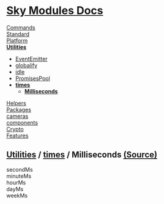 <!--- This Milliseconds was auto-generated using "pnpm exec sky readme" --> 

# [Sky Modules Docs](../../../README.md)

[Commands](..%2F..%2F..%2F%5Fcommands%2FREADME.md)   
[Standard](..%2F..%2F..%2Fstandard%2FREADME.md)   
[Platform](..%2F..%2F..%2Fplatform%2FREADME.md)   
**[Utilities](..%2F..%2F..%2Futilities%2FREADME.md)**   
* [EventEmitter](..%2F..%2F..%2Futilities%2FEventEmitter%2FREADME.md)
* [globalify](..%2F..%2F..%2Futilities%2Fglobalify%2FREADME.md)
* [idle](..%2F..%2F..%2Futilities%2Fidle%2FREADME.md)
* [PromisesPool](..%2F..%2F..%2Futilities%2FPromisesPool%2FREADME.md)
* **[times](..%2F..%2F..%2Futilities%2Ftimes%2FREADME.md)**  
   * **[Milliseconds](..%2F..%2F..%2Futilities%2Ftimes%2Fmilliseconds%2FREADME.md)**
  
[Helpers](..%2F..%2F..%2Fhelpers%2FREADME.md)   
[Packages](..%2F..%2F..%2Fpkgs%2FREADME.md)   
[cameras](..%2F..%2F..%2Fcameras%2FREADME.md)   
[components](..%2F..%2F..%2Fcomponents%2FREADME.md)   
[Crypto](..%2F..%2F..%2Fcrypto%2FREADME.md)   
[Features](..%2F..%2F..%2Ffeatures%2FREADME.md)   

## [Utilities](..%2F..%2F..%2Futilities%2FREADME.md) / [times](..%2F..%2F..%2Futilities%2Ftimes%2FREADME.md) / Milliseconds [(Source)](..%2F..%2F..%2Futilities%2Ftimes%2Fmilliseconds%2F)

  
secondMs  
minuteMs  
hourMs  
dayMs  
weekMs  
